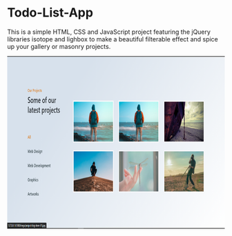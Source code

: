 # Todo-List-App
This is a simple HTML, CSS and JavaScript project featuring the jQuery libraries isotope and lighbox to make a beautiful filterable effect and spice up your gallery or masonry projects.
<p align="center"><img src="ss.PNG" width="900" height="400"></p>